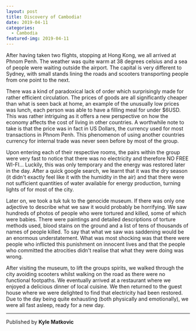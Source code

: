```yaml
---
layout: post
title: Discovery of Cambodia!
date: 2019-04-11
categories:
  - Cambodia
featured-img: 2019-04-11
---
```


After having taken two flights, stopping at Hong Kong, we all arrived at Phnom Penh. The weather was quite warm at 38 degrees celsius and a sea of people were waiting outside the airport. The capital is very different to Sydney, with small stands lining the roads and scooters transporting people from one point to the next. 

There was a kind of paradoxical lack of order which surprisingly made for rather efficient circulation. The prices of goods are all significantly cheaper than what is seen back at home, an example of the  unusually low prices was lunch, each person was able to have a filling meal for under $6USD. This was rather intriguing as it offers a new perspective on how the economy affects the cost of living in other countries. A worthwhile note to take is that the price was in fact in US Dollars, the currency used for most transactions in Phnom Penh. This phenomenon of using another countries currency for internal trade was never seen before by most of the group. 

Upon entering each of their respective rooms, the pairs within the group were very fast to notice that there was no electricity and therefore NO FREE WI-FI... Luckily, this was only temporary and the energy was restored later in the day. After a quick google search, we learnt that it was the dry season (it didn't exactly feel like it with the humidity in the air) and that there were not sufficient quantities of water available for energy production, turning lights of for most of the city. 

Later on, we took a tuk tuk to the genocide museum. If there was only one adjective to describe what we saw it would probably be horrifying. We saw hundreds of photos of people who were tortured and killed, some of which were babies. There were paintings and detailed descriptions of torture methods used, blood stains on the ground and a list of tens of thousands of names of people killed. To say that what we saw was saddening would be an enormous understatement. What was most shocking was that there were people who inflicted this punishment on innocent lives and that the people who committed the atrocities didn't realise that what they were doing was wrong. 

After visiting the museum, to lift the groups spirits, we walked through the city avoiding scooters whilst walking on the road as there were no functional footpaths. We eventually arrived at a restaurant where we enjoyed a delicious dinner of local cuisine. We then returned to the guest house where we were delighted to find that electricity had been restored. Due to the day being quite exhausting (both physically and emotionally), we were all fast asleep, ready for a new day.

---
Published by **Kyle Matkovic**

